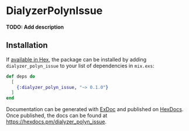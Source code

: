 # DialyzerPolynIssue

**TODO: Add description**

## Installation

If [available in Hex](https://hex.pm/docs/publish), the package can be installed
by adding `dialyzer_polyn_issue` to your list of dependencies in `mix.exs`:

```elixir
def deps do
  [
    {:dialyzer_polyn_issue, "~> 0.1.0"}
  ]
end
```

Documentation can be generated with [ExDoc](https://github.com/elixir-lang/ex_doc)
and published on [HexDocs](https://hexdocs.pm). Once published, the docs can
be found at <https://hexdocs.pm/dialyzer_polyn_issue>.

